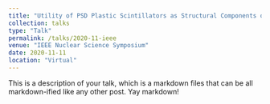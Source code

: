 ```yaml
---
title: "Utility of PSD Plastic Scintillators as Structural Components of Drones"
collection: talks
type: "Talk"
permalink: /talks/2020-11-ieee
venue: "IEEE Nuclear Science Symposium"
date: 2020-11-11
location: "Virtual"
---
```


This is a description of your talk, which is a markdown files that can be all markdown-ified like any other post. Yay markdown!
